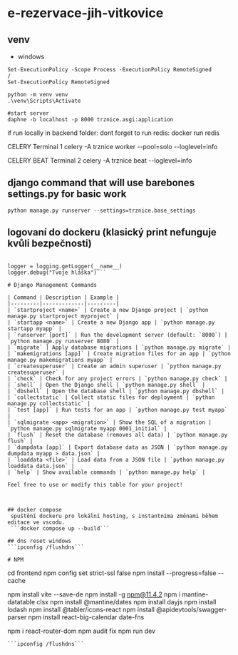 # e-rezervace-jih-vitkovice

## venv
- windows

```
Set-ExecutionPolicy -Scope Process -ExecutionPolicy RemoteSigned
/
Set-ExecutionPolicy RemoteSigned

python -m venv venv
.\venv\Scripts\Activate

#start server
daphne -b localhost -p 8000 trznice.asgi:application
```

if run locally in backend folder:
dont forget to run redis:
docker run redis

CELERY Terminal 1 
celery -A trznice worker --pool=solo --loglevel=info

CELERY BEAT Terminal 2
celery -A trznice beat --loglevel=info



## django command that will use barebones settings.py for basic work
```python manage.py runserver --settings=trznice.base_settings```


## logovaní do dockeru (klasický print nefunguje kvůli bezpečnosti)
```import logging

logger = logging.getLogger(__name__)
logger.debug("Tvoje hláška")```

# Django Management Commands

| Command | Description | Example |
|---------|-------------|---------|
| `startproject <name>` | Create a new Django project | `python manage.py startproject myproject` |
| `startapp <name>` | Create a new Django app | `python manage.py startapp myapp` |
| `runserver [port]` | Run the development server (default: `8000`) | `python manage.py runserver 8080` |
| `migrate` | Apply database migrations | `python manage.py migrate` |
| `makemigrations [app]` | Create migration files for an app | `python manage.py makemigrations myapp` |
| `createsuperuser` | Create an admin superuser | `python manage.py createsuperuser` |
| `check` | Check for any project errors | `python manage.py check` |
| `shell` | Open the Django shell | `python manage.py shell` |
| `dbshell` | Open the database shell | `python manage.py dbshell` |
| `collectstatic` | Collect static files for deployment | `python manage.py collectstatic` |
| `test [app]` | Run tests for an app | `python manage.py test myapp` |
| `sqlmigrate <app> <migration>` | Show the SQL of a migration | `python manage.py sqlmigrate myapp 0001_initial` |
| `flush` | Reset the database (removes all data) | `python manage.py flush` |
| `dumpdata [app]` | Export database data as JSON | `python manage.py dumpdata myapp > data.json` |
| `loaddata <file>` | Load data from a JSON file | `python manage.py loaddata data.json` |
| `help` | Show available commands | `python manage.py help` |

Feel free to use or modify this table for your project!



## docker compose
 spuštění dockeru pro lokální hosting, s instantníma změnami během editace ve vscodu.
 ```docker compose up --build```

## dns reset windows
```ipconfig /flushdns```

# NPM

```
cd frontend
npm config set strict-ssl false
npm install --progress=false --cache

npm install vite --save-de
npm install -g npm@11.4.2
npm i mantine-datatable clsx
npm install @mantine/dates
npm install dayjs
npm install lodash
npm install @tabler/icons-react
npm install @apidevtools/swagger-parser
npm install react-big-calendar date-fns



npm i react-router-dom
npm audit fix
npm run dev
```
```ipconfig /flushdns```
